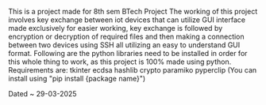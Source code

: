 This is a project made for 8th sem BTech Project
The working of this project involves key exchange between iot devices that can utilize GUI interface made exclusively for easier working, key exchange is followed by encryption or decryption of required files and then making a connection between two devices using SSH all utilizing an easy to understand GUI format.
Following are the python libraries need to be installed in order for this whole thing to work, as this project is 100% made using python.
Requirements are:
tkinter
ecdsa
hashlib
crypto
paramiko
pyperclip
(You can install using "pip install {package name}")

Dated ~ 29-03-2025